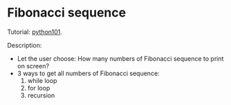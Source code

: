 # Fibonacci sequence

Tutorial: [python101](https://python101.readthedocs.io/pl/latest/podstawy/przyklady/przyklad04.html).

Description:
* Let the user choose: How many numbers of Fibonacci sequence to print on screen?
* 3 ways to get all numbers of Fibonacci sequence:
	1) while loop
	2) for loop
	3) recursion 

